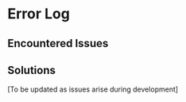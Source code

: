 # Error Log

## Encountered Issues

## Solutions

[To be updated as issues arise during development]
